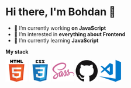 <h1> Hi there, I'm Bohdan 👋 </h1>
<ul>
  <li> 🔭 I’m currently working <b> on JavaScript </b> </li>
  <li> 👀 I’m interested in  <b> everything about Frontend </b> </li>
  <li> 🌱 I’m currently learning  <b> JavaScript </b> </li>
</ul>

<b> My stack </b>

<div>
  <img src="html.png" width="60" height="60"> 
  <img src="css.png" width="60" height="60"> 
  <img src="sass.png" width="60" height="60"> 
  <img src="github.png" width="60" height="60"> 
  <img src="visual-studio-code.png" width="60" height="60">
</div>
